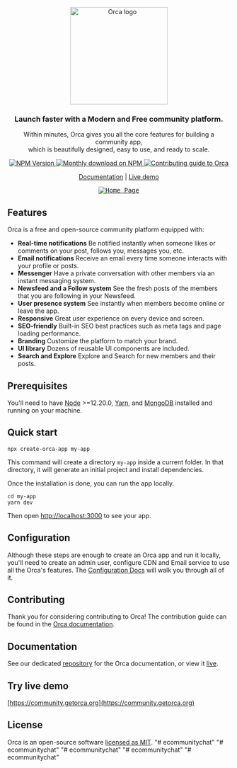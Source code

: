 <p align="center">
  <a href="https://getorca.org">
    <img src="https://getorca.org/img/logo-full.png" width="220px" alt="Orca logo" />
  </a>
</p>

<h3 align="center">Launch faster with a Modern and Free community platform.</h3>
<p align="center">Within minutes, Orca gives you all the core features for building a community app, <br /> which is beautifully designed, easy to use, and ready to scale.</p>

<p align="center">
  <a href="https://www.npmjs.com/package/create-orca-app">
    <img src="https://img.shields.io/npm/v/create-orca-app/latest.svg" alt="NPM Version" />
  </a>
  <a href="https://www.npmjs.com/package/create-orca-app">
    <img src="https://img.shields.io/npm/dm/create-orca-app.svg" alt="Monthly download on NPM" />
  </a>
  <a href="https://getorca.org/docs/contributing">
    <img src="https://img.shields.io/badge/PRs-welcome-green.svg" alt="Contributing guide to Orca" />
  </a>
</p>

<p align="center">
  <a href="https://getorca.org/docs/getting-started/installation">Documentation</a> | <a href="https://community.getorca.org">Live demo</a>
</p>

<p align="center">
  <a href="https://getorca.org">
    <kbd><img src="https://res.cloudinary.com/dkkf9iqnd/image/upload/v1633071697/community/Home_Page.png" alt="Home Page" /></kbd>
  </a>
</p>

## Features

Orca is a free and open-source community platform equipped with:

- **Real-time notifications** Be notified instantly when someone likes or comments on your post, follows you, messages you, etc.
- **Email notifications** Receive an email every time someone interacts with your profile or posts.
- **Messenger** Have a private conversation with other members via an instant messaging system.
- **Newsfeed and a Follow system** See the fresh posts of the members that you are following in your Newsfeed.
- **User presence system** See instantly when members become online or leave the app.
- **Responsive** Great user experience on every device and screen.
- **SEO-friendly** Built-in SEO best practices such as meta tags and page loading performance.
- **Branding** Customize the platform to match your brand.
- **UI library** Dozens of reusable UI components are included.
- **Search and Explore** Explore and Search for new members and their posts.

## Prerequisites

You'll need to have [Node](https://nodejs.org) >=12.20.0, [Yarn](https://yarnpkg.com), and [MongoDB](https://www.mongodb.com) installed and running on your machine.

## Quick start

```
npx create-orca-app my-app
```

This command will create a directory `my-app` inside a current folder. In that directory, it will generate an initial project and install dependencies.

Once the installation is done, you can run the app locally.

```
cd my-app
yarn dev
```

Then open [http://localhost:3000](http://localhost:3000) to see your app.

## Configuration

Although these steps are enough to create an Orca app and run it locally, you'll need to create an admin user, configure CDN and Email service to use all the Orca's features. The [Configuration Docs](https://getorca.org/docs/getting-started/configuration) will walk you through all of it.

## Contributing

Thank you for considering contributing to Orca! The contribution guide can be found in the [Orca documentation](https://getorca.org/docs/contributing).

## Documentation

See our dedicated [repository](https://github.com/elevensymbols/getorca.org) for the Orca documentation, or view it [live](https://getorca.org/docs/getting-started/installation).

## Try live demo

[https://community.getorca.org](https://community.getorca.org)

## License

Orca is an open-source software [licensed as MIT](./LICENSE).
"# ecommunitychat" 
"# ecommunitychat" 
"# ecommunitychat" 
"# ecommunitychat" 
"# ecommunitychat" 
